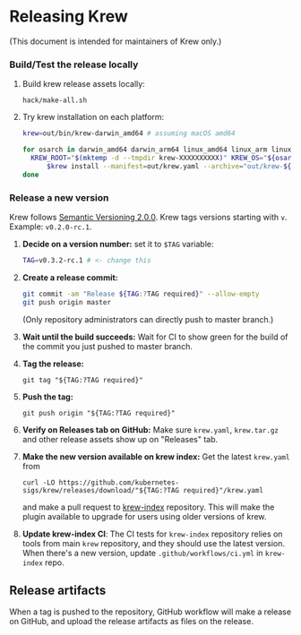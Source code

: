 # Releasing Krew

(This document is intended for maintainers of Krew only.)

### Build/Test the release locally

1. Build krew release assets locally:

       hack/make-all.sh

2. Try krew installation on each platform:

    ```sh
    krew=out/bin/krew-darwin_amd64 # assuming macOS amd64

    for osarch in darwin_amd64 darwin_arm64 linux_amd64 linux_arm linux_arm64 linux_ppc64le windows_amd64; do
      KREW_ROOT="$(mktemp -d --tmpdir krew-XXXXXXXXXX)" KREW_OS="${osarch%_*}" KREW_ARCH="${osarch#*_}" \
          $krew install --manifest=out/krew.yaml --archive="out/krew-${osarch}.tar.gz"
    done
    ```

### Release a new version

Krew follows [Semantic Versioning 2.0.0](https://semver.org/spec/v2.0.0.html).
Krew tags versions starting with `v`. Example: `v0.2.0-rc.1`.

1. **Decide on a version number:** set it to `$TAG` variable:

    ```sh
    TAG=v0.3.2-rc.1 # <- change this
    ```

1. **Create a release commit:**

    ```sh
    git commit -am "Release ${TAG:?TAG required}" --allow-empty
    git push origin master
    ```

   (Only repository administrators can directly push to master branch.)

1. **Wait until the build succeeds:** Wait for CI to show green for the
   build of the commit you just pushed to master branch.

1. **Tag the release:**

       git tag "${TAG:?TAG required}"

1. **Push the tag:**

       git push origin "${TAG:?TAG required}"

1. **Verify on Releases tab on GitHub:** Make sure `krew.yaml`, `krew.tar.gz`
   and other release assets show up on "Releases" tab.

1. **Make the new version available on krew index:** Get the latest `krew.yaml` from

       curl -LO https://github.com/kubernetes-sigs/krew/releases/download/"${TAG:?TAG required}"/krew.yaml

   and make a pull request to
   [krew-index](https://github.com/kubernetes-sigs/krew-index/) repository.
   This will make the plugin available to upgrade for users using older versions
   of krew.

1. **Update krew-index CI**: The CI tests for `krew-index` repository relies on
   tools from main `krew` repository, and they should use the latest version.
   When there's a new version, update `.github/workflows/ci.yml` in `krew-index` repo.

## Release artifacts

When a tag is pushed to the repository, GitHub workflow will make a release
on GitHub, and upload the release artifacts as files on the release.
